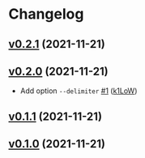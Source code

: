 # Changelog

## [v0.2.1](https://github.com/k1LoW/ebk/compare/v0.2.0...v0.2.1) (2021-11-21)


## [v0.2.0](https://github.com/k1LoW/ebk/compare/v0.1.1...v0.2.0) (2021-11-21)

* Add option `--delimiter` [#1](https://github.com/k1LoW/ebk/pull/1) ([k1LoW](https://github.com/k1LoW))

## [v0.1.1](https://github.com/k1LoW/ebk/compare/v0.1.0...v0.1.1) (2021-11-21)


## [v0.1.0](https://github.com/k1LoW/ebk/compare/0ccd2bb01078...v0.1.0) (2021-11-21)

